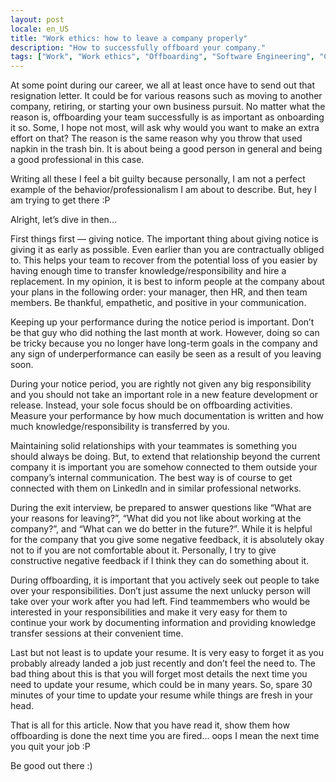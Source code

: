 ```yaml
---
layout: post
locale: en_US
title: "Work ethics: how to leave a company properly"
description: "How to successfully offboard your company."
tags: ["Work", "Work ethics", "Offboarding", "Software Engineering", "Career"]
---
```


At some point during our career, we all at least once have to send out that resignation letter. It could be for various reasons such as moving to another company, retiring, or starting your own business pursuit. No matter what the reason is, offboarding your team successfully is as important as onboarding it so. Some, I hope not most, will ask why would you want to make an extra effort on that? The reason is the same reason why you throw that used napkin in the trash bin. It is about being a good person in general and being a good professional in this case.

Writing all these I feel a bit guilty because personally, I am not a perfect example of the behavior/professionalism I am about to describe. But, hey I am trying to get there :P

Alright, let’s dive in then...

First things first — giving notice. The important thing about giving notice is giving it as early as possible. Even earlier than you are contractually obliged to. This helps your team to recover from the potential loss of you easier by having enough time to transfer knowledge/responsibility and hire a replacement. In my opinion, it is best to inform people at the company about your plans in the following order: your manager, then HR, and then team members. Be thankful, empathetic, and positive in your communication.

Keeping up your performance during the notice period is important. Don’t be that guy who did nothing the last month at work. However, doing so can be tricky because you no longer have long-term goals in the company and any sign of underperformance can easily be seen as a result of you leaving soon.

During your notice period, you are rightly not given any big responsibility and you should not take an important role in a new feature development or release. Instead, your sole focus should be on offboarding activities. Measure your performance by how much documentation is written and how much knowledge/responsibility is transferred by you.

Maintaining solid relationships with your teammates is something you should always be doing. But, to extend that relationship beyond the current company it is important you are somehow connected to them outside your company’s internal communication. The best way is of course to get connected with them on LinkedIn and in similar professional networks.

During the exit interview, be prepared to answer questions like “What are your reasons for leaving?”, “What did you not like about working at the company?”, and “What can we do better in the future?”. While it is helpful for the company that you give some negative feedback, it is absolutely okay not to if you are not comfortable about it. Personally, I try to give constructive negative feedback if I think they can do something about it.

During offboarding, it is important that you actively seek out people to take over your responsibilities. Don’t just assume the next unlucky person will take over your work after you had left. Find teammembers who would be interested in your responsibilities and make it very easy for them to continue your work by documenting information and providing knowledge transfer sessions at their convenient time.

Last but not least is to update your resume. It is very easy to forget it as you probably already landed a job just recently and don’t feel the need to. The bad thing about this is that you will forget most details the next time you need to update your resume, which could be in many years. So, spare 30 minutes of your time to update your resume while things are fresh in your head.

That is all for this article. Now that you have read it, show them how offboarding is done the next time you are fired… oops I mean the next time you quit your job :P

Be good out there :)